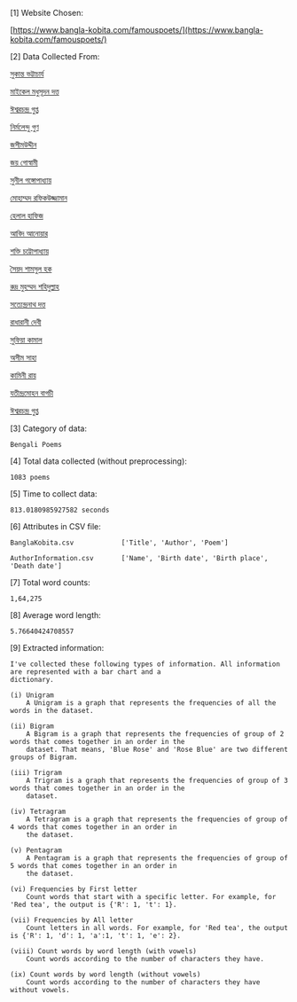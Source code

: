[1] Website Chosen:

   [https://www.bangla-kobita.com/famouspoets/](https://www.bangla-kobita.com/famouspoets/)


[2] Data Collected From:

   [সুকান্ত ভট্টাচার্য](https://www.bangla-kobita.com/sukanta/)
    
   [মাইকেল মধুসূদন দত্ত](https://www.bangla-kobita.com/madhusudan/)
    
   [ঈশ্বরচন্দ্র গুপ্ত]()
    
   [নির্মলেন্দু গুণ](https://www.bangla-kobita.com/nirmalendugoon/)
    
   [জসীমউদ্দীন](https://www.bangla-kobita.com/jasimuddin/)
    
   [জয় গোস্বামী](https://www.bangla-kobita.com/joygoswami/)
    
   [সুনীল গঙ্গোপাধ্যায়](https://www.bangla-kobita.com/sunilgangopadhyay/)
    
   [মোহাম্মদ রফিকউজ্জামান](https://www.bangla-kobita.com/rafiquzzaman/)
    
   [হেলাল হাফিজ](https://www.bangla-kobita.com/helalhafiz/)
    
   [আবিদ আনোয়ার](https://www.bangla-kobita.com/abid50anwar/)
    
   [শক্তি চট্টোপাধ্যায়](https://www.bangla-kobita.com/shaktichattopadhyay/)
    
   [সৈয়দ শামসুল হক](https://www.bangla-kobita.com/shamsulhaque/)
    
   [রুদ্র মুহম্মদ শহিদুল্লাহ](https://www.bangla-kobita.com/rudramohammad/)
    
   [সত্যেন্দ্রনাথ দত্ত](https://www.bangla-kobita.com/satyendranath/)
    
   [রাধারানী দেবী](https://www.bangla-kobita.com/radharanidevi/)
    
   [সুফিয়া কামাল](https://www.bangla-kobita.com/sufiakamal/)
    
   [অসীম সাহা](https://www.bangla-kobita.com/asimsaha/)
    
   [কামিনী রায়](https://www.bangla-kobita.com/kaminiroy/)
    
   [যতীন্দ্রমোহন বাগচী](https://www.bangla-kobita.com/jatindramohan/)
    
   [ঈশ্বরচন্দ্র গুপ্ত](https://www.bangla-kobita.com/ishwarchandragupta/)


[3] Category of data:
    
    Bengali Poems


[4] Total data collected (without preprocessing):
    
    1083 poems


[5] Time to collect data:
    
    813.0180985927582 seconds


[6] Attributes in CSV file:
    
    BanglaKobita.csv            ['Title', 'Author', 'Poem']
    
    AuthorInformation.csv       ['Name', 'Birth date', 'Birth place', 'Death date']


[7] Total word counts:
    
    1,64,275


[8] Average word length:
    
    5.76640424708557


[9] Extracted information:
    
    I've collected these following types of information. All information are represented with a bar chart and a
    dictionary.

    (i) Unigram
        A Unigram is a graph that represents the frequencies of all the words in the dataset.

    (ii) Bigram
        A Bigram is a graph that represents the frequencies of group of 2 words that comes together in an order in the
        dataset. That means, 'Blue Rose' and 'Rose Blue' are two different groups of Bigram.

    (iii) Trigram
        A Trigram is a graph that represents the frequencies of group of 3 words that comes together in an order in the
        dataset.

    (iv) Tetragram
        A Tetragram is a graph that represents the frequencies of group of 4 words that comes together in an order in
        the dataset.

    (v) Pentagram
        A Pentagram is a graph that represents the frequencies of group of 5 words that comes together in an order in
        the dataset.

    (vi) Frequencies by First letter
        Count words that start with a specific letter. For example, for 'Red tea', the output is {'R': 1, 't': 1}.

    (vii) Frequencies by All letter
        Count letters in all words. For example, for 'Red tea', the output is {'R': 1, 'd': 1, 'a':1, 't': 1, 'e': 2}.

    (viii) Count words by word length (with vowels)
        Count words according to the number of characters they have.

    (ix) Count words by word length (without vowels)
        Count words according to the number of characters they have without vowels.
